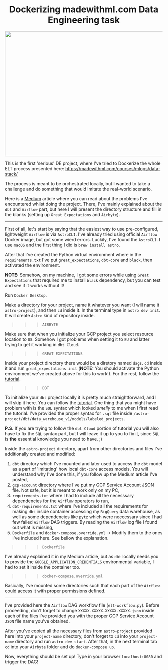 <h1 align="center">
 Dockerizing madewithml.com Data Engineering task
</h1> 

<p align="center">
<img src = 'https://miro.medium.com/v2/resize:fit:1400/format:webp/1*Cono6sgRNu7N5wF8J67fJg.png' width='800' height='400'> 
</p>

 This is the first 'serious' DE project, where I've tried to Dockerize the whole ELT process presented here:
 https://madewithml.com/courses/mlops/data-stack/
 
 The process is meant to be orchestrated locally, but I wanted to take a challenge and do something that would imitate the real-world scenario.

Here is a [Medium](https://medium.com/@goran.dijak/dockerizing-madewithml-com-data-engineering-project-part-1-dbt-and-airflow-using-astro-cli-d9da506e2efb) article where you can read about the problems I've encountered whilst doing the project. There, I've mainly explained about the `dbt` and `Airflow` part, but here I will present the directory structure and fill in the blanks (setting up `Great Expectations` and `Airbyte`). 

---

First of all, let's start by saying that the easiest way to use pre-configured, lightweight `Airflow` is via `AstroCLI`. I've already tried using official `Airflow` Docker image, but got some wierd errors. Luckily, I've found the `AstroCLI`. I use `macOS` and the first thing I did is `brew install astro`. 

After that I've created the Python virtual environment where in the `requirements.txt` I've put `great_expectations`, `dbt-core` and `black`, then activated the environment.

**NOTE:** Somehow, on my machine, I got some errors while using `Great Expectations` that required me to install `black` dependency, but you can test and see if it works without it!

Run `Docker Desktop`. 

Make a directory for your project, name it whatever you want (I will name it `astro-project`), and then `cd` inside it. In the terminal type in `astro dev init`. It will create `Astro` kind of repository inside. 

>>> `AIRBYTE`

Make sure that when you initialize your GCP project you select resource location to `US`. Somehow I got problems when setting it to `EU` and latter trying to get it working in `dbt Cloud`. 

>>> `GREAT EXPECTATIONS`

Inside your project directory there would be a diretory named `dags`. `cd` inside it and run `great_expectations init` (**NOTE:** You should activate the Python environment we've created above for this to work!). For the rest, follow the [tutorial](https://madewithml.com/courses/mlops/orchestration/). 

>>> `DBT`

To initialize your `dbt` project locally it is pretty much straightforward, and I will skip it here. You can follow the [tutorial](https://madewithml.com/courses/mlops/orchestration/).  One thing that you might have problem with is the `SQL` syntax which looked *smelly* to me when I first read the tutorial. I've provided the proper syntax for `.sql` file inside `/astro-project/dbt/data_warehouse_v1/models/labeled_projects`. 

**P.S.** If you are trying to follow the `dbt Cloud` portion of tutorial you will also have to fix the `SQL` syntax part, but I will leave it up to you to fix it, since `SQL` is **the** essential knowledge you need to have. ;) 

Inside the `astro-project` directory, apart from other directories and files I've additionally created and modified:

1. `dbt` directory which I've mounted and later used to access the `dbt` model as a part of 'imitating' how local `dbt-core` access models. You will understand why I've done this, if you follow up the Medium article I've posted, 
2. `gcp-account` directory where I've put my GCP Service Account JSON file. Not safe, but it is meant to work only on my PC, 
3. `requirements.txt` where I had to include all the necesssary dependencies for the `Airflow` operators to run, 
4. `dbt-requirements.txt` where I've included all the requirements for making `dbt` inside container accessing my `BigQuery` data warehouse, as well as some dependencies like `pytz` which were neccessary since I had few failed `Airflow` DAG triggers. By reading the `Airflow` log file I found out what is missing, 
5. `Dockerfile` and `docker-compose.override.yml` -> Modify them to the ones I've included here. See bellow the explanation. 

>>> `Dockerfile`

I've already explained it in my Medium article, but as `dbt` locally needs you to provide the `GOOGLE_APPLICATION_CREDENTIALS` environmental variable, I had to set it inside the container too. 

>>> `docker-compose.override.yml`

Basically, I've mounted some directories such that each part of the `Airflow` could access it with proper permissions defined.  

---

I've provided here the `Airflow` DAG workflow file (`elt-workflow.py`). Before proceeding, don't forget to change `XXXXX-XXXXX-XXXXX-XXXXX.json` inside each of the files I've provided you with the proper GCP Service Account `JSON` file name you've obtained. 

After you've copied all the necessary files from `astro-project` provided here into your `project-name` directory, don't forget to `cd` into your `project-name` directory and run `astro dev start`. After that, in the next terminal tab `cd` into your `Airbyte` folder and do `docker-compose up`.

Now, everything should be set up! Type in your browser `localhost:8080` and trigger the DAG!
